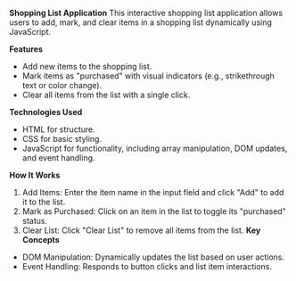 **Shopping List Application**
This interactive shopping list application allows users to add, mark, and clear items in a shopping list dynamically using JavaScript.

**Features**
- Add new items to the shopping list.
- Mark items as "purchased" with visual indicators (e.g., strikethrough text or color change).
- Clear all items from the list with a single click.

**Technologies Used**
- HTML for structure.
- CSS for basic styling.
- JavaScript for functionality, including array manipulation, DOM updates, and event handling.

**How It Works**
1. Add Items:
Enter the item name in the input field and click "Add" to add it to the list.
2. Mark as Purchased:
Click on an item in the list to toggle its "purchased" status.
3. Clear List:
Click "Clear List" to remove all items from the list.
**Key Concepts**
- DOM Manipulation: Dynamically updates the list based on user actions.
- Event Handling: Responds to button clicks and list item interactions.
